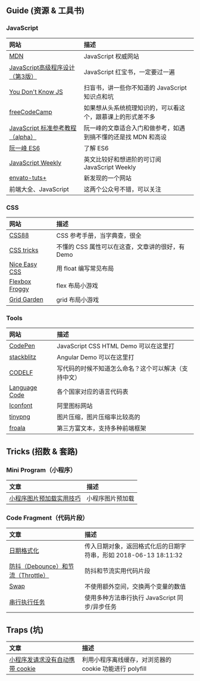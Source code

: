 ## Guide (资源 & 工具书)

### JavaScript

|网站|描述|
|:---|:---|
|[MDN](https://developer.mozilla.org/en-US/docs/Web/JavaScript)|JavaScript 权威网站|
|[JavaScript高级程序设计（第3版）](https://book.douban.com/subject/10546125/)|JavaScript 红宝书，一定要过一遍|
|[You Don't Know JS](https://book.douban.com/subject/25986786/)|扫盲书，讲一些你不知道的 JavaScript 知识点和坑|
|[freeCodeCamp](https://www.freecodecamp.org/)|如果想从头系统梳理知识的，可以看这个，跟慕课上的形式差不多|
|[JavaScript 标准参考教程（alpha）](http://javascript.ruanyifeng.com/)|阮一峰的文章适合入门和做参考，如遇到搞不懂的还是找 MDN 和高设|
|[阮一峰 ES6](http://es6.ruanyifeng.com/#docs/intro)|了解 ES6|
|[JavaScript Weekly](https://javascriptweekly.com/)|英文比较好和想进阶的可订阅 JavaScript Weekly|
|[envato-tuts+](https://webdesign.tutsplus.com/courses)|新发现的一个网站|
|前端大全、JavaScript|这两个公众号不错，可以关注|

### CSS

|网站|描述|
|:---|:---|
|[CSS88](http://www.css88.com/book/css/)|CSS 参考手册，当字典查，很全|
|[CSS tricks](https://css-tricks.com)|不懂的 CSS 属性可以在这查，文章讲的很好，有 Demo|
|[Nice Easy CSS](http://nec.netease.com/library/category/#grid)|用 float 编写常见布局|
|[Flexbox Froggy](http://flexboxfroggy.com/)|flex 布局小游戏|
|[Grid Garden](http://cssgridgarden.com/)|grid 布局小游戏|

### Tools

|网站|描述|
|:---|:---|
|[CodePen](https://codepen.io/)|JavaScript CSS HTML Demo 可以在这里打|
|[stackblitz](https://stackblitz.com/)|Angular Demo 可以在这里打|
|[CODELF](https://unbug.github.io/codelf/)|写代码的时候不知道怎么命名？这个可以解决（支持中文）|
|[Language Code](http://www.lingoes.cn/zh/translator/langcode.htm)|各个国家对应的语言代码表|
|[Iconfont](http://www.iconfont.cn/)|阿里图标网站|
|[tinypng](https://tinypng.com/)|图片压缩，图片压缩率比较高的|
|[froala](https://www.froala.com/)|第三方富文本，支持多种前端框架|

## Tricks (招数 & 套路)

### Mini Program（小程序）

|文章|描述|
|:---|:---|
|[小程序图片预加载实用技巧](https://github.com/PolluxLee/blog/issues/54)|小程序图片预加载|

### Code Fragment（代码片段）

|文章|描述|
|:---|:---|
|[日期格式化](https://github.com/zaClub/za-tricks/issues/1)|传入日期对象，返回格式化后的日期字符串，形如 2018-06-13 18:11:32|
|[防抖（Debounce）和节流（Throttle）](https://github.com/PolluxLee/blog/issues/4)|防抖和节流实用代码片段|
|[Swap](https://github.com/PolluxLee/blog/issues/49)|不使用额外空间，交换两个变量的数值|
|[串行执行任务](https://github.com/AymaxLi/AymaxLi.github.io/issues/2)|使用多种方法串行执行 JavaScript 同步/异步任务|

## Traps (坑)

|文章|描述|
|:---|:---|
|[小程序发请求没有自动携带 cookie](https://github.com/AymaxLi/AymaxLi.github.io/issues/3)|利用小程序离线缓存，对浏览器的 cookie 功能进行 polyfill|
